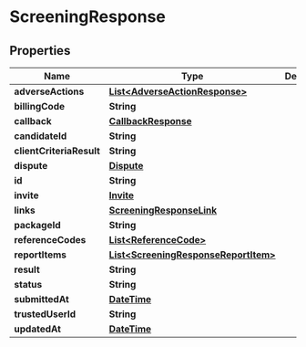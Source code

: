 
# ScreeningResponse

## Properties
Name | Type | Description | Notes
------------ | ------------- | ------------- | -------------
**adverseActions** | [**List&lt;AdverseActionResponse&gt;**](AdverseActionResponse.md) |  |  [optional]
**billingCode** | **String** |  |  [optional]
**callback** | [**CallbackResponse**](CallbackResponse.md) |  |  [optional]
**candidateId** | **String** |  |  [optional]
**clientCriteriaResult** | **String** |  |  [optional]
**dispute** | [**Dispute**](Dispute.md) |  |  [optional]
**id** | **String** |  |  [optional]
**invite** | [**Invite**](Invite.md) |  |  [optional]
**links** | [**ScreeningResponseLink**](ScreeningResponseLink.md) |  |  [optional]
**packageId** | **String** |  |  [optional]
**referenceCodes** | [**List&lt;ReferenceCode&gt;**](ReferenceCode.md) |  |  [optional]
**reportItems** | [**List&lt;ScreeningResponseReportItem&gt;**](ScreeningResponseReportItem.md) |  |  [optional]
**result** | **String** |  |  [optional]
**status** | **String** |  |  [optional]
**submittedAt** | [**DateTime**](DateTime.md) |  |  [optional]
**trustedUserId** | **String** |  |  [optional]
**updatedAt** | [**DateTime**](DateTime.md) |  |  [optional]



